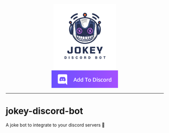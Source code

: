 <div align="center">
    <img src='./images/jokey-logo.png' alt='Jokey Logo' width=200/>
</div>

<div align="center">
    <a href="https://discord.com/oauth2/authorize?client_id=1003384862947946538&scope=bot">
        <img src='./images/addtodiscord.png' alt='Add to discord button'/>
    </a>
</div>

---

# jokey-discord-bot

A joke bot to integrate to your discord servers :robot:
